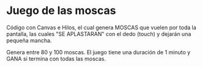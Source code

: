 # Juego de las moscas

Código con Canvas e Hilos, el cual genera MOSCAS que vuelen por toda la pantalla, las cuales "SE APLASTARAN" con el dedo (touch) y dejarán una pequeña mancha.

Genera entre 80 y 100 moscas. El juego tiene una duración de 1 minuto y GANA si termina con todas las moscas.
